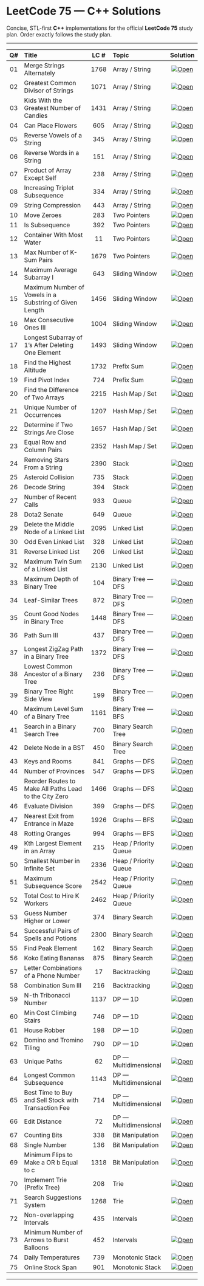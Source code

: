 # LeetCode 75 — C++ Solutions

Concise, STL-first **C++** implementations for the official **LeetCode 75** study plan. Order exactly follows the study plan.


---

| Q# | Title | LC # | Topic | Solution |
|:--:|:--|:--:|:--|:--:|
| 01 | Merge Strings Alternately | 1768 | Array / String | [![Open](https://img.shields.io/badge/Solution-Open-0B5FFF)](./Q01/solution.md) |
| 02 | Greatest Common Divisor of Strings | 1071 | Array / String | [![Open](https://img.shields.io/badge/Solution-Open-0B5FFF)](./Q02/solution.md) |
| 03 | Kids With the Greatest Number of Candies | 1431 | Array / String | [![Open](https://img.shields.io/badge/Solution-Open-0B5FFF)](./Q03/solution.md) |
| 04 | Can Place Flowers | 605 | Array / String | [![Open](https://img.shields.io/badge/Solution-Open-0B5FFF)](./Q04/solution.md) |
| 05 | Reverse Vowels of a String | 345 | Array / String | [![Open](https://img.shields.io/badge/Solution-Open-0B5FFF)](./Q05/solution.md) |
| 06 | Reverse Words in a String | 151 | Array / String | [![Open](https://img.shields.io/badge/Solution-Open-0B5FFF)](./Q06/solution.md) |
| 07 | Product of Array Except Self | 238 | Array / String | [![Open](https://img.shields.io/badge/Solution-Open-0B5FFF)](./Q07/solution.md) |
| 08 | Increasing Triplet Subsequence | 334 | Array / String | [![Open](https://img.shields.io/badge/Solution-Open-0B5FFF)](./Q08/solution.md) |
| 09 | String Compression | 443 | Array / String | [![Open](https://img.shields.io/badge/Solution-Open-0B5FFF)](./Q09/solution.md) |
| 10 | Move Zeroes | 283 | Two Pointers | [![Open](https://img.shields.io/badge/Solution-Open-0B5FFF)](./Q10/solution.md) |
| 11 | Is Subsequence | 392 | Two Pointers | [![Open](https://img.shields.io/badge/Solution-Open-0B5FFF)](./Q11/solution.md) |
| 12 | Container With Most Water | 11 | Two Pointers | [![Open](https://img.shields.io/badge/Solution-Open-0B5FFF)](./Q12/solution.md) |
| 13 | Max Number of K-Sum Pairs | 1679 | Two Pointers | [![Open](https://img.shields.io/badge/Solution-Open-0B5FFF)](./Q13/solution.md) |
| 14 | Maximum Average Subarray I | 643 | Sliding Window | [![Open](https://img.shields.io/badge/Solution-Open-0B5FFF)](./Q14/solution.md) |
| 15 | Maximum Number of Vowels in a Substring of Given Length | 1456 | Sliding Window | [![Open](https://img.shields.io/badge/Solution-Open-0B5FFF)](./Q15/solution.md) |
| 16 | Max Consecutive Ones III | 1004 | Sliding Window | [![Open](https://img.shields.io/badge/Solution-Open-0B5FFF)](./Q16/solution.md) |
| 17 | Longest Subarray of 1’s After Deleting One Element | 1493 | Sliding Window | [![Open](https://img.shields.io/badge/Solution-Open-0B5FFF)](./Q17/solution.md) |
| 18 | Find the Highest Altitude | 1732 | Prefix Sum | [![Open](https://img.shields.io/badge/Solution-Open-0B5FFF)](./Q18/solution.md) |
| 19 | Find Pivot Index | 724 | Prefix Sum | [![Open](https://img.shields.io/badge/Solution-Open-0B5FFF)](./Q19/solution.md) |
| 20 | Find the Difference of Two Arrays | 2215 | Hash Map / Set | [![Open](https://img.shields.io/badge/Solution-Open-0B5FFF)](./Q20/solution.md) |
| 21 | Unique Number of Occurrences | 1207 | Hash Map / Set | [![Open](https://img.shields.io/badge/Solution-Open-0B5FFF)](./Q21/solution.md) |
| 22 | Determine if Two Strings Are Close | 1657 | Hash Map / Set | [![Open](https://img.shields.io/badge/Solution-Open-0B5FFF)](./Q22/solution.md) |
| 23 | Equal Row and Column Pairs | 2352 | Hash Map / Set | [![Open](https://img.shields.io/badge/Solution-Open-0B5FFF)](./Q23/solution.md) |
| 24 | Removing Stars From a String | 2390 | Stack | [![Open](https://img.shields.io/badge/Solution-Open-0B5FFF)](./Q24/solution.md) |
| 25 | Asteroid Collision | 735 | Stack | [![Open](https://img.shields.io/badge/Solution-Open-0B5FFF)](./Q25/solution.md) |
| 26 | Decode String | 394 | Stack | [![Open](https://img.shields.io/badge/Solution-Open-0B5FFF)](./Q26/solution.md) |
| 27 | Number of Recent Calls | 933 | Queue | [![Open](https://img.shields.io/badge/Solution-Open-0B5FFF)](./Q27/solution.md) |
| 28 | Dota2 Senate | 649 | Queue | [![Open](https://img.shields.io/badge/Solution-Open-0B5FFF)](./Q28/solution.md) |
| 29 | Delete the Middle Node of a Linked List | 2095 | Linked List | [![Open](https://img.shields.io/badge/Solution-Open-0B5FFF)](./Q29/solution.md) |
| 30 | Odd Even Linked List | 328 | Linked List | [![Open](https://img.shields.io/badge/Solution-Open-0B5FFF)](./Q30/solution.md) |
| 31 | Reverse Linked List | 206 | Linked List | [![Open](https://img.shields.io/badge/Solution-Open-0B5FFF)](./Q31/solution.md) |
| 32 | Maximum Twin Sum of a Linked List | 2130 | Linked List | [![Open](https://img.shields.io/badge/Solution-Open-0B5FFF)](./Q32/solution.md) |
| 33 | Maximum Depth of Binary Tree | 104 | Binary Tree — DFS | [![Open](https://img.shields.io/badge/Solution-Open-0B5FFF)](./Q33/solution.md) |
| 34 | Leaf-Similar Trees | 872 | Binary Tree — DFS | [![Open](https://img.shields.io/badge/Solution-Open-0B5FFF)](./Q34/solution.md) |
| 35 | Count Good Nodes in Binary Tree | 1448 | Binary Tree — DFS | [![Open](https://img.shields.io/badge/Solution-Open-0B5FFF)](./Q35/solution.md) |
| 36 | Path Sum III | 437 | Binary Tree — DFS | [![Open](https://img.shields.io/badge/Solution-Open-0B5FFF)](./Q36/solution.md) |
| 37 | Longest ZigZag Path in a Binary Tree | 1372 | Binary Tree — DFS | [![Open](https://img.shields.io/badge/Solution-Open-0B5FFF)](./Q37/solution.md) |
| 38 | Lowest Common Ancestor of a Binary Tree | 236 | Binary Tree — DFS | [![Open](https://img.shields.io/badge/Solution-Open-0B5FFF)](./Q38/solution.md) |
| 39 | Binary Tree Right Side View | 199 | Binary Tree — BFS | [![Open](https://img.shields.io/badge/Solution-Open-0B5FFF)](./Q39/solution.md) |
| 40 | Maximum Level Sum of a Binary Tree | 1161 | Binary Tree — BFS | [![Open](https://img.shields.io/badge/Solution-Open-0B5FFF)](./Q40/solution.md) |
| 41 | Search in a Binary Search Tree | 700 | Binary Search Tree | [![Open](https://img.shields.io/badge/Solution-Open-0B5FFF)](./Q41/solution.md) |
| 42 | Delete Node in a BST | 450 | Binary Search Tree | [![Open](https://img.shields.io/badge/Solution-Open-0B5FFF)](./Q42/solution.md) |
| 43 | Keys and Rooms | 841 | Graphs — DFS | [![Open](https://img.shields.io/badge/Solution-Open-0B5FFF)](./Q43/solution.md) |
| 44 | Number of Provinces | 547 | Graphs — DFS | [![Open](https://img.shields.io/badge/Solution-Open-0B5FFF)](./Q44/solution.md) |
| 45 | Reorder Routes to Make All Paths Lead to the City Zero | 1466 | Graphs — DFS | [![Open](https://img.shields.io/badge/Solution-Open-0B5FFF)](./Q45/solution.md) |
| 46 | Evaluate Division | 399 | Graphs — DFS | [![Open](https://img.shields.io/badge/Solution-Open-0B5FFF)](./Q46/solution.md) |
| 47 | Nearest Exit from Entrance in Maze | 1926 | Graphs — BFS | [![Open](https://img.shields.io/badge/Solution-Open-0B5FFF)](./Q47/solution.md) |
| 48 | Rotting Oranges | 994 | Graphs — BFS | [![Open](https://img.shields.io/badge/Solution-Open-0B5FFF)](./Q48/solution.md) |
| 49 | Kth Largest Element in an Array | 215 | Heap / Priority Queue | [![Open](https://img.shields.io/badge/Solution-Open-0B5FFF)](./Q49/solution.md) |
| 50 | Smallest Number in Infinite Set | 2336 | Heap / Priority Queue | [![Open](https://img.shields.io/badge/Solution-Open-0B5FFF)](./Q50/solution.md) |
| 51 | Maximum Subsequence Score | 2542 | Heap / Priority Queue | [![Open](https://img.shields.io/badge/Solution-Open-0B5FFF)](./Q51/solution.md) |
| 52 | Total Cost to Hire K Workers | 2462 | Heap / Priority Queue | [![Open](https://img.shields.io/badge/Solution-Open-0B5FFF)](./Q52/solution.md) |
| 53 | Guess Number Higher or Lower | 374 | Binary Search | [![Open](https://img.shields.io/badge/Solution-Open-0B5FFF)](./Q53/solution.md) |
| 54 | Successful Pairs of Spells and Potions | 2300 | Binary Search | [![Open](https://img.shields.io/badge/Solution-Open-0B5FFF)](./Q54/solution.md) |
| 55 | Find Peak Element | 162 | Binary Search | [![Open](https://img.shields.io/badge/Solution-Open-0B5FFF)](./Q55/solution.md) |
| 56 | Koko Eating Bananas | 875 | Binary Search | [![Open](https://img.shields.io/badge/Solution-Open-0B5FFF)](./Q56/solution.md) |
| 57 | Letter Combinations of a Phone Number | 17 | Backtracking | [![Open](https://img.shields.io/badge/Solution-Open-0B5FFF)](./Q57/solution.md) |
| 58 | Combination Sum III | 216 | Backtracking | [![Open](https://img.shields.io/badge/Solution-Open-0B5FFF)](./Q58/solution.md) |
| 59 | N-th Tribonacci Number | 1137 | DP — 1D | [![Open](https://img.shields.io/badge/Solution-Open-0B5FFF)](./Q59/solution.md) |
| 60 | Min Cost Climbing Stairs | 746 | DP — 1D | [![Open](https://img.shields.io/badge/Solution-Open-0B5FFF)](./Q60/solution.md) |
| 61 | House Robber | 198 | DP — 1D | [![Open](https://img.shields.io/badge/Solution-Open-0B5FFF)](./Q61/solution.md) |
| 62 | Domino and Tromino Tiling | 790 | DP — 1D | [![Open](https://img.shields.io/badge/Solution-Open-0B5FFF)](./Q62/solution.md) |
| 63 | Unique Paths | 62 | DP — Multidimensional | [![Open](https://img.shields.io/badge/Solution-Open-0B5FFF)](./Q63/solution.md) |
| 64 | Longest Common Subsequence | 1143 | DP — Multidimensional | [![Open](https://img.shields.io/badge/Solution-Open-0B5FFF)](./Q64/solution.md) |
| 65 | Best Time to Buy and Sell Stock with Transaction Fee | 714 | DP — Multidimensional | [![Open](https://img.shields.io/badge/Solution-Open-0B5FFF)](./Q65/solution.md) |
| 66 | Edit Distance | 72 | DP — Multidimensional | [![Open](https://img.shields.io/badge/Solution-Open-0B5FFF)](./Q66/solution.md) |
| 67 | Counting Bits | 338 | Bit Manipulation | [![Open](https://img.shields.io/badge/Solution-Open-0B5FFF)](./Q67/solution.md) |
| 68 | Single Number | 136 | Bit Manipulation | [![Open](https://img.shields.io/badge/Solution-Open-0B5FFF)](./Q68/solution.md) |
| 69 | Minimum Flips to Make a OR b Equal to c | 1318 | Bit Manipulation | [![Open](https://img.shields.io/badge/Solution-Open-0B5FFF)](./Q69/solution.md) |
| 70 | Implement Trie (Prefix Tree) | 208 | Trie | [![Open](https://img.shields.io/badge/Solution-Open-0B5FFF)](./Q70/solution.md) |
| 71 | Search Suggestions System | 1268 | Trie | [![Open](https://img.shields.io/badge/Solution-Open-0B5FFF)](./Q71/solution.md) |
| 72 | Non-overlapping Intervals | 435 | Intervals | [![Open](https://img.shields.io/badge/Solution-Open-0B5FFF)](./Q72/solution.md) |
| 73 | Minimum Number of Arrows to Burst Balloons | 452 | Intervals | [![Open](https://img.shields.io/badge/Solution-Open-0B5FFF)](./Q73/solution.md) |
| 74 | Daily Temperatures | 739 | Monotonic Stack | [![Open](https://img.shields.io/badge/Solution-Open-0B5FFF)](./Q74/solution.md) |
| 75 | Online Stock Span | 901 | Monotonic Stack | [![Open](https://img.shields.io/badge/Solution-Open-0B5FFF)](./Q75/solution.md) |

---

